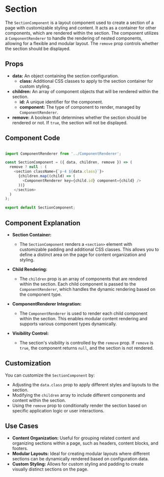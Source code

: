 
# Section

The `SectionComponent` is a layout component used to create a section of a page with customizable styling and content. It acts as a container for other components, which are rendered within the section. The component utilizes a `ComponentRenderer` to handle the rendering of nested components, allowing for a flexible and modular layout. The `remove` prop controls whether the section should be displayed.

## Props

-   **data:** An object containing the section configuration.
    -   **class:** Additional CSS classes to apply to the section container for custom styling.
-   **children:** An array of component objects that will be rendered within the section.
    -   **id:** A unique identifier for the component.
    -   **component:** The type of component to render, managed by `ComponentRenderer`.
-   **remove:** A boolean that determines whether the section should be rendered or not. If `true`, the section will not be displayed.

## Component Code

```js title="src/components/availableComponents/SectionComponent.js"

import ComponentRenderer from '../ComponentRenderer';

const SectionComponent = ({ data, children, remove }) => (
  remove ? null : (
    <section className={`p-4 ${data.class}`}>
      {children.map((child) => (
        <ComponentRenderer key={child.id} component={child} />
      ))}
    </section>
  )
);

export default SectionComponent;
```
## Component Explanation

-   **Section Container:**
    
    -   The `SectionComponent` renders a `<section>` element with customizable padding and additional CSS classes. This allows you to define a distinct area on the page for content organization and styling.
-   **Child Rendering:**
    
    -   The `children` prop is an array of components that are rendered within the section. Each child component is passed to the `ComponentRenderer`, which handles the dynamic rendering based on the component type.
-   **ComponentRenderer Integration:**
    
    -   The `ComponentRenderer` is used to render each child component within the section. This enables modular content rendering and supports various component types dynamically.
-   **Visibility Control:**
    
    -   The section's visibility is controlled by the `remove` prop. If `remove` is `true`, the component returns `null`, and the section is not rendered.

## Customization

You can customize the `SectionComponent` by:

-   Adjusting the `data.class` prop to apply different styles and layouts to the section.
-   Modifying the `children` array to include different components and content within the section.
-   Using the `remove` prop to conditionally render the section based on specific application logic or user interactions.

## Use Cases

-   **Content Organization:** Useful for grouping related content and organizing sections within a page, such as headers, content blocks, and footers.
-   **Modular Layouts:** Ideal for creating modular layouts where different sections can be dynamically rendered based on configuration data.
-   **Custom Styling:** Allows for custom styling and padding to create visually distinct sections on the page.